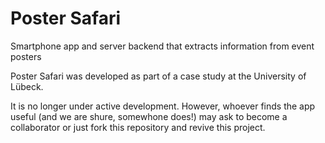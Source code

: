 # Poster Safari

Smartphone app and server backend that extracts information from event posters

Poster Safari was developed as part of a case study at the University of Lübeck.

It is no longer under active development. 
However, whoever finds the app useful (and we are shure, somewhone does!) may ask to become a collaborator or just fork this repository and revive this project.
